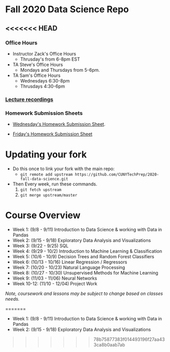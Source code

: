 # Fall 2020 Data Science Repo
<<<<<<< HEAD
---

### Office Hours
* Instructor Zack's Office Hours
	* Thrusday's from 6-8pm EST
* TA Steve's Office Hours
	* Mondays and Thursdays from 5-6pm.
* TA Sam's Office Hours
	* Wednesdays 6:30-8pm
	* Thrusdays 4:30-6pm

### [Lecture recordings](https://bit.ly/32vdYBn)


### Homework Submission Sheets
* [Wednesday's Homework Submission Sheet](https://docs.google.com/spreadsheets/d/19mFx4h5Fa1XIIO0Hoodo8AQAnuPxUhFIptNJRAxn_hs/edit?usp=sharing).

* [Friday's Homework Submission Sheet](https://docs.google.com/spreadsheets/d/1K6N3USZtQcBtFgnNo0kRRn1CaGi2HHENZYZxw4xNTkI/edit?usp=sharing)



# Updating your fork
* Do this once to link your fork with the main repo:  
	* `git remote add upstream https://github.com/CUNYTechPrep/2020-fall-data-science.git`
* Then Every week, run these commands.
	1. `git fetch upstream`
	2. `git merge upstream/master`


# Course Overview
* Week 1: (9/8 - 9/11)  Introduction to Data Science & working with Data in Pandas
* Week 2: (9/15 - 9/18)  Exploratory Data Analysis and Visualizations
* Week 3: (9/22 - 9/25)  SQL
* Week 4: (9/29 - 10/2)  Introduction to Machine Learning & Classification
* Week 5: (10/6 - 10/9)  Decision Trees and Random Forest Classifiers
* Week 6: (10/13 - 10/16)  Linear Regression / Regressors  
* Week 7: (10/20 - 10/23)  Natural Language Processing
* Week 8: (10/27 - 10/30)  Unsupervised Methods for Machine Learning
* Week 9: (11/03 - 11/06)  Neural Networks
* Week 10-12: (11/10 - 12/04)  Project Work


_Note, coursework and lessons may be subject to change based on classes needs._





=======
* Week 1: (9/8 - 9/11) Introduction to Data Science & working with Data in Pandas
* Week 2: (9/15 - 9/18) Exploratory Data Analysis and Visualizations
>>>>>>> 78b75877383f014493196f27aa433ca8b0aab7ab
